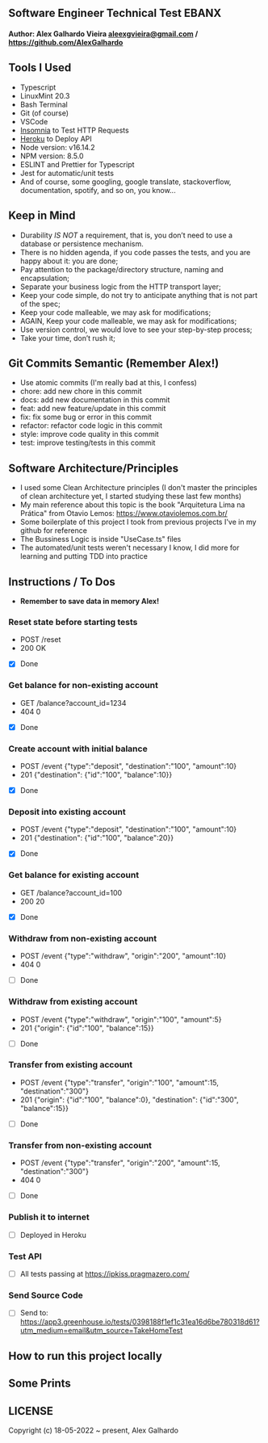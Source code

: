 ## Software Engineer Technical Test EBANX

#### Author: Alex Galhardo Vieira <aleexgvieira@gmail.com> / https://github.com/AlexGalhardo
## Tools I Used
- Typescript
- LinuxMint 20.3
- Bash Terminal 
- Git (of course)
- VSCode
- [Insomnia](https://insomnia.rest/download) to Test HTTP Requests 
- [Heroku](https://www.heroku.com/) to Deploy API
- Node version: v16.14.2
- NPM version: 8.5.0
- ESLINT and Prettier for Typescript
- Jest for automatic/unit tests
- And of course, some googling, google translate, stackoverflow, documentation, spotify, and so on, you know...

## Keep in Mind
- Durability *IS NOT* a requirement, that is, you don’t need to use a database or persistence mechanism.
- There is no hidden agenda, if you code passes the tests, and you are happy about it:  you are done;
- Pay attention to the package/directory structure, naming and encapsulation;
- Separate your business logic from the HTTP transport layer;
- Keep your code simple, do not try to anticipate anything that is not part of the spec;
- Keep your code malleable, we may ask for modifications;
- AGAIN, Keep your code malleable, we may ask for modifications;
- Use version control, we would love to see your step-by-step process;
- Take your time, don’t rush it;
## Git Commits Semantic (Remember Alex!)
- Use atomic commits (I'm really bad at this, I confess)
- chore: add new chore in this commit
- docs: add new documentation in this commit
- feat: add new feature/update in this commit
- fix: fix some bug or error in this commit
- refactor: refactor code logic in this commit
- style: improve code quality in this commit
- test: improve testing/tests in this commit

## Software Architecture/Principles
- I used some Clean Architecture principles (I don't master the principles of clean architecture yet, I started studying these last few months)
- My main reference about this topic is the book "Arquitetura Lima na Prática" from Otavio Lemos: https://www.otaviolemos.com.br/
- Some boilerplate of this project I took from previous projects I've in my github for reference
- The Bussiness Logic is inside "UseCase.ts" files
- The automated/unit tests weren't necessary I know, I did more for learning and putting TDD into practice
## Instructions / To Dos

- <strong>Remember to save data in memory Alex!</strong>

### Reset state before starting tests
- POST /reset
- 200 OK
- [x] Done

### Get balance for non-existing account
- GET /balance?account_id=1234
- 404 0
- [x] Done

### Create account with initial balance
- POST /event {"type":"deposit", "destination":"100", "amount":10}
- 201 {"destination": {"id":"100", "balance":10}}
- [x] Done

### Deposit into existing account
- POST /event {"type":"deposit", "destination":"100", "amount":10}
- 201 {"destination": {"id":"100", "balance":20}}
- [x] Done

### Get balance for existing account
- GET /balance?account_id=100
- 200 20
- [x] Done

### Withdraw from non-existing account
- POST /event {"type":"withdraw", "origin":"200", "amount":10}
- 404 0
- [ ] Done

### Withdraw from existing account
- POST /event {"type":"withdraw", "origin":"100", "amount":5}
- 201 {"origin": {"id":"100", "balance":15}}
- [ ] Done

### Transfer from existing account
- POST /event {"type":"transfer", "origin":"100", "amount":15, "destination":"300"}
- 201 {"origin": {"id":"100", "balance":0}, "destination": {"id":"300", "balance":15}}
- [ ] Done

### Transfer from non-existing account
- POST /event {"type":"transfer", "origin":"200", "amount":15, "destination":"300"}
- 404 0
- [ ] Done

### Publish it to internet
- [ ] Deployed in Heroku

### Test API
- [ ] All tests passing at https://ipkiss.pragmazero.com/

### Send Source Code
- [ ] Send to: https://app3.greenhouse.io/tests/0398188f1ef1c31ea16d6be780318d61?utm_medium=email&utm_source=TakeHomeTest

## How to run this project locally

## Some Prints

## LICENSE
Copyright (c) 18-05-2022 ~ present, Alex Galhardo

